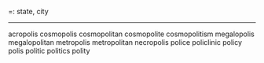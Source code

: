 =: state, city

---
acropolis
cosmopolis
cosmopolitan
cosmopolite
cosmopolitism
megalopolis
megalopolitan
metropolis
metropolitan
necropolis
police
policlinic
policy
polis
politic
politics
polity